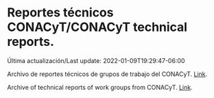 # Reportes técnicos CONACyT/CONACyT technical reports.

Última actualización/Last update: 2022-01-09T19:29:47-06:00

Archivo de reportes técnicos de grupos de trabajo del CONACyT. [Link](https://salud.conacyt.mx/coronavirus/investigacion/productos/).

Archive of technical reports of work groups from CONACyT. [Link](https://salud.conacyt.mx/coronavirus/investigacion/productos/).
